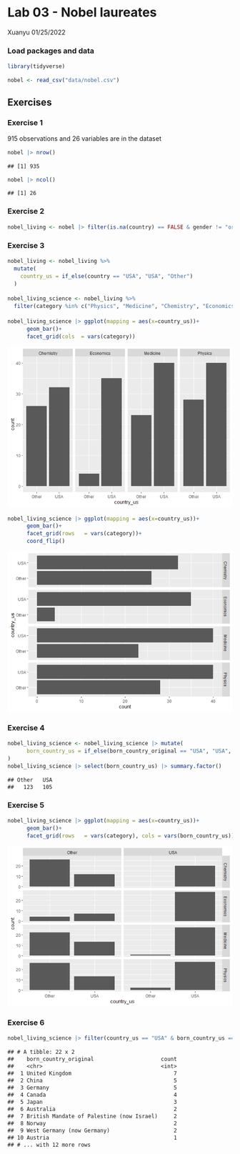 Lab 03 - Nobel laureates
================
Xuanyu
01/25/2022

### Load packages and data

``` r
library(tidyverse) 
```

``` r
nobel <- read_csv("data/nobel.csv")
```

## Exercises

### Exercise 1

915 observations and 26 variables are in the dataset

``` r
nobel |> nrow()
```

    ## [1] 935

``` r
nobel |> ncol()
```

    ## [1] 26

### Exercise 2

``` r
nobel_living <- nobel |> filter(is.na(country) == FALSE & gender != "org" & is.na(died_date))
```

### Exercise 3

``` r
nobel_living <- nobel_living %>%
  mutate(
    country_us = if_else(country == "USA", "USA", "Other")
  )

nobel_living_science <- nobel_living %>%
  filter(category %in% c("Physics", "Medicine", "Chemistry", "Economics"))

nobel_living_science |> ggplot(mapping = aes(x=country_us))+
      geom_bar()+ 
      facet_grid(cols  = vars(category))
```

![](lab-03_files/figure-gfm/unnamed-chunk-2-1.png)<!-- -->

``` r
nobel_living_science |> ggplot(mapping = aes(x=country_us))+
      geom_bar()+ 
      facet_grid(rows   = vars(category))+
      coord_flip()
```

![](lab-03_files/figure-gfm/unnamed-chunk-2-2.png)<!-- -->

### Exercise 4

``` r
nobel_living_science <- nobel_living_science |> mutate(
      born_country_us = if_else(born_country_original == "USA", "USA", "Other")
)
nobel_living_science |> select(born_country_us) |> summary.factor()
```

    ## Other   USA 
    ##   123   105

### Exercise 5

``` r
nobel_living_science |> ggplot(mapping = aes(x=country_us))+
      geom_bar()+ 
      facet_grid(rows   = vars(category), cols = vars(born_country_us))
```

![](lab-03_files/figure-gfm/unnamed-chunk-4-1.png)<!-- -->

### Exercise 6

``` r
nobel_living_science |> filter(country_us == "USA" & born_country_us == "Other") |> select(born_country_original) |> group_by(born_country_original) |> summarise(count = n()) |> arrange(desc(count))
```

    ## # A tibble: 22 x 2
    ##    born_country_original                     count
    ##    <chr>                                     <int>
    ##  1 United Kingdom                                7
    ##  2 China                                         5
    ##  3 Germany                                       5
    ##  4 Canada                                        4
    ##  5 Japan                                         3
    ##  6 Australia                                     2
    ##  7 British Mandate of Palestine (now Israel)     2
    ##  8 Norway                                        2
    ##  9 West Germany (now Germany)                    2
    ## 10 Austria                                       1
    ## # ... with 12 more rows
